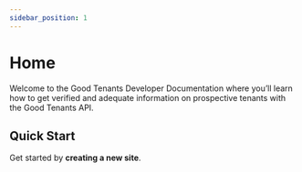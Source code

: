```yaml
---
sidebar_position: 1
---
```


# Home

Welcome to the Good Tenants Developer Documentation where you’ll learn how to get verified and adequate information on prospective tenants with the Good Tenants API.

## Quick Start

Get started by **creating a new site**.
